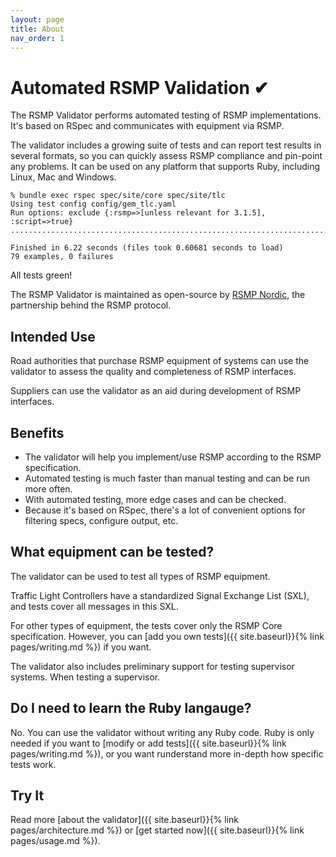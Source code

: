 ```yaml
---
layout: page
title: About
nav_order: 1
---
```


# Automated RSMP Validation ✔︎

The RSMP Validator performs automated testing of RSMP implementations. It's based on RSpec and communicates with equipment via RSMP.

The validator includes a growing suite of tests and can report test results in several formats, so you can quickly assess RSMP compliance and pin-point any problems. It can be used on any platform that supports Ruby, including Linux, Mac and Windows.

```
% bundle exec rspec spec/site/core spec/site/tlc
Using test config config/gem_tlc.yaml
Run options: exclude {:rsmp=>[unless relevant for 3.1.5], :script=>true}
...............................................................................

Finished in 6.22 seconds (files took 0.60681 seconds to load)
79 examples, 0 failures
```

All tests green!

The RSMP Validator is maintained as open-source by [RSMP Nordic](https://rsmp-nordic.org), the partnership behind the RSMP protocol.

## Intended Use
Road authorities that purchase RSMP equipment of systems can use the validator to assess the quality and completeness of RSMP interfaces.

Suppliers can use the validator as an aid during development of RSMP interfaces.

## Benefits
* The validator will help you implement/use RSMP according to the RSMP specification.
* Automated testing is much faster than manual testing and can be run more often.
* With automated testing, more edge cases and can be checked.
* Because it's based on RSpec, there's a lot of convenient options for filtering specs, configure output, etc.

## What equipment can be tested?
The validator can be used to test all types of RSMP equipment.

Traffic Light Controllers have a standardized Signal Exchange List (SXL), and tests cover all messages in this SXL.

For other types of equipment, the tests cover only the RSMP Core specification. However, you can [add you own tests]({{ site.baseurl}}{% link pages/writing.md %}) if you want.

The validator also includes preliminary support for testing supervisor systems. When testing a supervisor.

## Do I need to learn the Ruby langauge?
No. You can use the validator without writing any Ruby code. Ruby is only needed if you want to [modify or add tests]({{ site.baseurl}}{% link pages/writing.md %}), or you want runderstand more in-depth how specific tests work.

## Try It
Read more [about the validator]({{ site.baseurl}}{% link pages/architecture.md %}) or [get started now]({{ site.baseurl}}{% link pages/usage.md %}).
